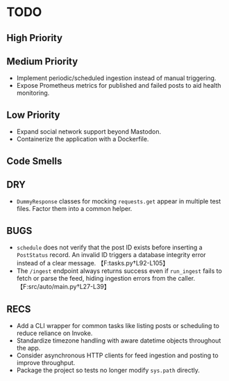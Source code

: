 # TODO

## High Priority

## Medium Priority
- Implement periodic/scheduled ingestion instead of manual triggering.
- Expose Prometheus metrics for published and failed posts to aid health
  monitoring.

## Low Priority
- Expand social network support beyond Mastodon.
- Containerize the application with a Dockerfile.

## Code Smells

## DRY
- ``DummyResponse`` classes for mocking ``requests.get`` appear in multiple test files. Factor them into a common helper.

## BUGS
- ``schedule`` does not verify that the post ID exists before inserting a
  ``PostStatus`` record.  An invalid ID triggers a database integrity error
  instead of a clear message. 【F:tasks.py†L92-L105】
- The ``/ingest`` endpoint always returns success even if ``run_ingest`` fails
  to fetch or parse the feed, hiding ingestion errors from the caller.
  【F:src/auto/main.py†L27-L39】

## RECS
- Add a CLI wrapper for common tasks like listing posts or scheduling to reduce reliance on Invoke.
- Standardize timezone handling with aware datetime objects throughout the app.
- Consider asynchronous HTTP clients for feed ingestion and posting to improve throughput.
- Package the project so tests no longer modify `sys.path` directly.
